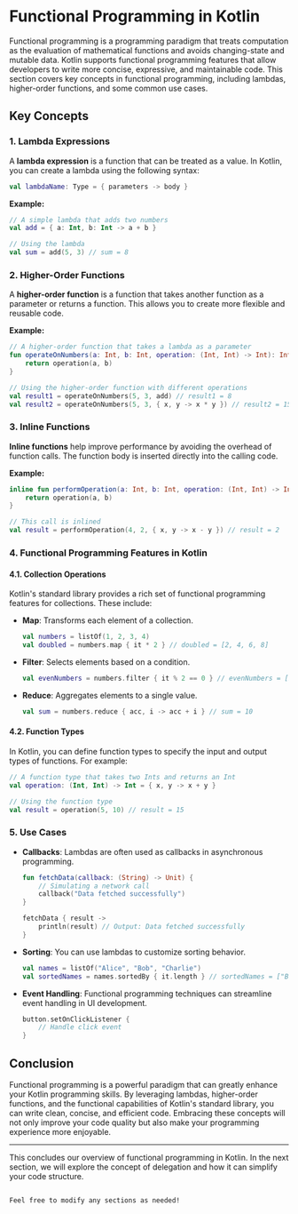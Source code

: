 
# Functional Programming in Kotlin

Functional programming is a programming paradigm that treats computation as the evaluation of mathematical functions and avoids changing-state and mutable data. Kotlin supports functional programming features that allow developers to write more concise, expressive, and maintainable code. This section covers key concepts in functional programming, including lambdas, higher-order functions, and some common use cases.

## Key Concepts

### 1. Lambda Expressions

A **lambda expression** is a function that can be treated as a value. In Kotlin, you can create a lambda using the following syntax:

```kotlin
val lambdaName: Type = { parameters -> body }
```

**Example:**

```kotlin
// A simple lambda that adds two numbers
val add = { a: Int, b: Int -> a + b }

// Using the lambda
val sum = add(5, 3) // sum = 8
```

### 2. Higher-Order Functions

A **higher-order function** is a function that takes another function as a parameter or returns a function. This allows you to create more flexible and reusable code.

**Example:**

```kotlin
// A higher-order function that takes a lambda as a parameter
fun operateOnNumbers(a: Int, b: Int, operation: (Int, Int) -> Int): Int {
    return operation(a, b)
}

// Using the higher-order function with different operations
val result1 = operateOnNumbers(5, 3, add) // result1 = 8
val result2 = operateOnNumbers(5, 3, { x, y -> x * y }) // result2 = 15
```

### 3. Inline Functions

**Inline functions** help improve performance by avoiding the overhead of function calls. The function body is inserted directly into the calling code.

**Example:**

```kotlin
inline fun performOperation(a: Int, b: Int, operation: (Int, Int) -> Int): Int {
    return operation(a, b)
}

// This call is inlined
val result = performOperation(4, 2, { x, y -> x - y }) // result = 2
```

### 4. Functional Programming Features in Kotlin

#### 4.1. Collection Operations

Kotlin's standard library provides a rich set of functional programming features for collections. These include:

- **Map**: Transforms each element of a collection.
  
  ```kotlin
  val numbers = listOf(1, 2, 3, 4)
  val doubled = numbers.map { it * 2 } // doubled = [2, 4, 6, 8]
  ```

- **Filter**: Selects elements based on a condition.
  
  ```kotlin
  val evenNumbers = numbers.filter { it % 2 == 0 } // evenNumbers = [2, 4]
  ```

- **Reduce**: Aggregates elements to a single value.
  
  ```kotlin
  val sum = numbers.reduce { acc, i -> acc + i } // sum = 10
  ```

#### 4.2. Function Types

In Kotlin, you can define function types to specify the input and output types of functions. For example:

```kotlin
// A function type that takes two Ints and returns an Int
val operation: (Int, Int) -> Int = { x, y -> x + y }

// Using the function type
val result = operation(5, 10) // result = 15
```

### 5. Use Cases

- **Callbacks**: Lambdas are often used as callbacks in asynchronous programming.
  
  ```kotlin
  fun fetchData(callback: (String) -> Unit) {
      // Simulating a network call
      callback("Data fetched successfully")
  }

  fetchData { result -> 
      println(result) // Output: Data fetched successfully
  }
  ```

- **Sorting**: You can use lambdas to customize sorting behavior.
  
  ```kotlin
  val names = listOf("Alice", "Bob", "Charlie")
  val sortedNames = names.sortedBy { it.length } // sortedNames = ["Bob", "Alice", "Charlie"]
  ```

- **Event Handling**: Functional programming techniques can streamline event handling in UI development.
  
  ```kotlin
  button.setOnClickListener { 
      // Handle click event
  }
  ```

## Conclusion

Functional programming is a powerful paradigm that can greatly enhance your Kotlin programming skills. By leveraging lambdas, higher-order functions, and the functional capabilities of Kotlin's standard library, you can write clean, concise, and efficient code. Embracing these concepts will not only improve your code quality but also make your programming experience more enjoyable.

---

This concludes our overview of functional programming in Kotlin. In the next section, we will explore the concept of delegation and how it can simplify your code structure.
```

Feel free to modify any sections as needed!